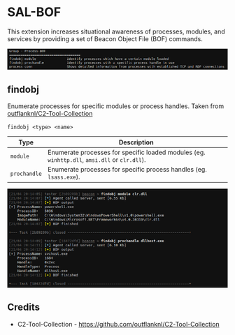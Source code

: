 # SAL-BOF

This extension increases situational awareness of processes, modules, and services by providing a set of Beacon Object File (BOF) commands.

![](_img/01.png)

## findobj

Enumerate processes for specific modules or process handles. Taken from [outflanknl/C2-Tool-Collection](https://github.com/outflanknl/C2-Tool-Collection/tree/main/BOF/FindObjects)

```
findobj <type> <name>
```

| Type         | Description                                                  |
|--------------| ------------------------------------------------------------ |
| `module`     | Enumerate processes for specific loaded modules (eg. `winhttp.dll`, `amsi.dll` or  `clr.dll`). |
| `prochandle` | Enumerate processes for specific process handles (eg. `lsass.exe`). |

![](_img/02.png)

## Credits
* C2-Tool-Collection - https://github.com/outflanknl/C2-Tool-Collection
